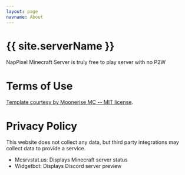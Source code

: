 ```yaml
---
layout: page
navname: About
---
```


# {{ site.serverName }}

NapPixel Minecraft Server is truly free to play server with no P2W


# Terms of Use

[Template courtesy by Moonerise MC -- MIT license](https://github.com/coffeebank/moonrise).


# Privacy Policy

This website does not collect any data, but third party integrations may collect data to provide a service.

- Mcsrvstat.us: Displays Minecraft server status
- Widgetbot: Displays Discord server preview
